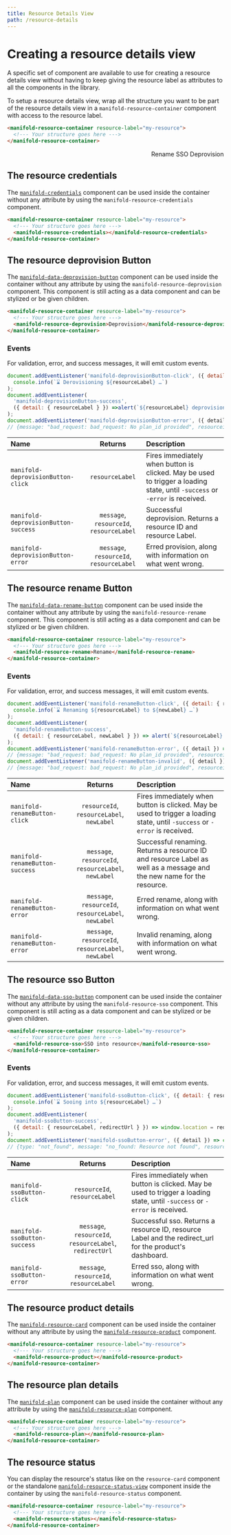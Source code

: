 ```yaml
---
title: Resource Details View
path: /resource-details
---
```


# Creating a resource details view

A specific set of component are available to use for creating a resource details view without having to keep
giving the resource label as attributes to all the components in the library.

To setup a resource details view, wrap all the structure you want to be part of the resource details view in
a `manifold-resource-container` component with access to the resource label.

```html
<manifold-resource-container resource-label="my-resource">
  <!--- Your structure goes here --->
</manifold-resource-container>
```
<style>
  manifold-data-rename-button button, manifold-data-deprovision-button button, manifold-data-sso-button button {
    border: none;
    padding: 0;
  }
</style>
<manifold-mock-resource>
  <div style="display: flex; justify-content: space-between; margin-bottom: 1em;">
    <div style="display: flex; align-items: center;">
      <manifold-input default-value="my-resource" disabled></manifold-input>
      <manifold-resource-status size="small" style="margin-left: 1em;"></manifold-resource-status>
    </div>
    <div>
      <manifold-resource-rename>
        <manifold-button>Rename</manifold-button>
      </manifold-resource-rename>
      <manifold-resource-sso>
        <manifold-button>SSO</manifold-button>
      </manifold-resource-sso>
      <manifold-resource-deprovision>
        <manifold-button>Deprovision</manifold-button>
      </manifold-resource-deprovision>
    </div>
  </div>
  <manifold-resource-product style="margin-bottom: 1em" as-card=""></manifold-resource-product>
  <manifold-resource-plan style="margin-bottom: 1em"></manifold-resource-plan>
  <manifold-resource-credentials></manifold-resource-credentials>
</resource-mock-resource>

## The resource credentials

The [`manifold-credentials`](/components/credentials) component can be used inside the container without any attribute by
using the `manifold-resource-credentials` component.

```html
<manifold-resource-container resource-label="my-resource">
  <!--- Your structure goes here --->
  <manifold-resource-credentials></manifold-resource-credentials>
</manifold-resource-container>
```

## The resource deprovision Button

The [`manifold-data-deprovision-button`](/data/deprovision-button) component can be used inside the container without any attribute by
using the `manifold-resource-deprovision` component. This component is still acting as a data component and can
be stylized or be given children.

```html
<manifold-resource-container resource-label="my-resource">
  <!--- Your structure goes here --->
  <manifold-resource-deprovision>Deprovision</manifold-resource-deprovision>
</manifold-resource-container>
```

### Events

For validation, error, and success messages, it will emit custom events.

```js
document.addEventListener('manifold-deprovisionButton-click', ({ detail: { resourceLabel } }) =>
  console.info(`⌛ Derovisioning ${resourceLabel} …`)
);
document.addEventListener(
  'manifold-deprovisionButton-success',
  ({ detail: { resourceLabel } }) =>alert(`${resourceLabel} deprovisioned successfully!`)
);
document.addEventListener('manifold-deprovisionButton-error', ({ detail }) => console.log(detail));
// {message: "bad_request: bad_request: No plan_id provided", resourceid: "1234", resourceLabel: "my-resource"}
```

| Name                               |                       Returns                        | Description                                                                                                                 |
| :--------------------------------- | :--------------------------------------------------: | :-------------------------------------------------------------------------------------------------------------------------- |
| `manifold-deprovisionButton-click`   |                    `resourceLabel`                 | Fires immediately when button is clicked. May be used to trigger a loading state, until `-success` or `-error` is received. |
| `manifold-deprovisionButton-success` |     `message`, `resourceId`, `resourceLabel`       | Successful deprovision. Returns a resource ID and resource Label.                                                                              |
| `manifold-deprovisionButton-error`   |     `message`, `resourceId`, `resourceLabel`       | Erred provision, along with information on what went wrong.     

## The resource rename Button

The [`manifold-data-rename-button`](/data/rename-button) component can be used inside the container without any attribute by
using the `manifold-resource-rename` component. This component is still acting as a data component and can
be stylized or be given children.

```html
<manifold-resource-container resource-label="my-resource">
  <!--- Your structure goes here --->
  <manifold-resource-rename>Rename</manifold-resource-rename>
</manifold-resource-container>
```

### Events

For validation, error, and success messages, it will emit custom events.

```js
document.addEventListener('manifold-renameButton-click', ({ detail: { resourceLabel, newLabel } }) =>
  console.info(`⌛ Renaming ${resourceLabel} to ${newLabel} …`)
);
document.addEventListener(
  'manifold-renameButton-success',
  ({ detail: { resourceLabel, newLabel } }) => alert(`${resourceLabel} renamed to ${newLabel} successfully!`)
);
document.addEventListener('manifold-renameButton-error', ({ detail }) => console.log(detail));
// {message: "bad_request: bad_request: No plan_id provided", resourceid: "1234", resourceLabel: "my-resource", newLabel: "new-name"}
document.addEventListener('manifold-renameButton-invalid', ({ detail }) => console.log(detail));
// {message: "bad_request: bad_request: No plan_id provided", resourceid: "1234", resourceLabel: "my-resource", newLabel: "new-name"}
```

| Name                            |                       Returns                            | Description                                                                                                                 |
| :-------------------------------| :------------------------------------------------------: | :-------------------------------------------------------------------------------------------------------------------------- |
| `manifold-renameButton-click`   |       `resourceId`, `resourceLabel`, `newLabel`          | Fires immediately when button is clicked. May be used to trigger a loading state, until `-success` or `-error` is received. |
| `manifold-renameButton-success` |   `message`, `resourceId`, `resourceLabel`, `newLabel`   | Successful renaming. Returns a resource ID and resource Label as well as a message and the new name for the resource.       |
| `manifold-renameButton-error`   |   `message`, `resourceId`, `resourceLabel`, `newLabel`   | Erred rename, along with information on what went wrong.                                                                    |
| `manifold-renameButton-error`   |   `message`, `resourceId`, `resourceLabel`, `newLabel`   | Invalid renaming, along with information on what went wrong. 

## The resource sso Button

The [`manifold-data-sso-button`](/data/sso-button) component can be used inside the container without any attribute by
using the `manifold-resource-sso` component. This component is still acting as a data component and can
be stylized or be given children.

```html
<manifold-resource-container resource-label="my-resource">
  <!--- Your structure goes here --->
  <manifold-resource-sso>SSO into resource</manifold-resource-sso>
</manifold-resource-container>
```

### Events

For validation, error, and success messages, it will emit custom events.

```js
document.addEventListener('manifold-ssoButton-click', ({ detail: { resourceLabel } }) =>
  console.info(`⌛ Sooing into ${resourceLabel} …`)
);
document.addEventListener(
  'manifold-ssoButton-success',
  ({ detail: { resourceLabel, redirectUrl } }) => window.location = redirectUrl
);
document.addEventListener('manifold-ssoButton-error', ({ detail }) => console.log(detail));
// {type: "not_found", message: "no_found: Resource not found", resourceid: "1234", resourceLabel: "my-resource"}
```

| Name                         |                       Returns                               | Description                                                                                                                 |
| :----------------------------| :---------------------------------------------------------: | :-------------------------------------------------------------------------------------------------------------------------- |
| `manifold-ssoButton-click`   |              `resourceId`, `resourceLabel`                  | Fires immediately when button is clicked. May be used to trigger a loading state, until `-success` or `-error` is received. |
| `manifold-ssoButton-success` |   `message`, `resourceId`, `resourceLabel`, `redirectUrl`   | Successful sso. Returns a resource ID, resource Label and the redirect_url for the product's dashboard.                     |
| `manifold-ssoButton-error`   |           `message`, `resourceId`, `resourceLabel`          | Erred sso, along with information on what went wrong.                                                                       |

## The resource product details

The [`manifold-resource-card`](/components/manifold-service-card) component can be used inside the container without any attribute by
using the [`manifold-resource-product`](/components/manifold-resource-product) component.

```html
<manifold-resource-container resource-label="my-resource">
  <!--- Your structure goes here --->
  <manifold-resource-product></manifold-resource-product>
</manifold-resource-container>
```

## The resource plan details

The [`manifold-plan`](/components/plan) component can be used inside the container without any attribute by
using the [`manifold-resource-plan`](/components/manifold-resource-plan) component.

```html
<manifold-resource-container resource-label="my-resource">
  <!--- Your structure goes here --->
  <manifold-resource-plan></manifold-resource-plan>
</manifold-resource-container>
```

## The resource status

You can display the resource's status like on the `resource-card` component or the standalone
[`manifold-resource-status-view`](/components/manifold-resource-card) component inside the container by
using the `manifold-resource-status` component.

```html
<manifold-resource-container resource-label="my-resource">
  <!--- Your structure goes here --->
  <manifold-resource-status></manifold-resource-status>
</manifold-resource-container>
```
